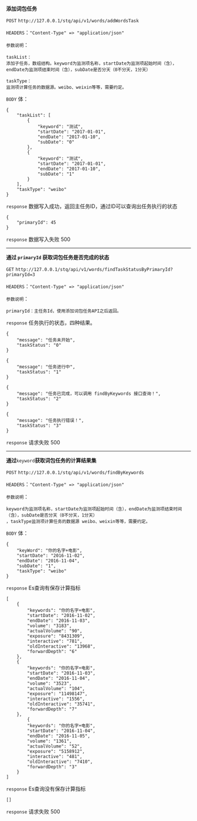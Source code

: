 **添加词包任务**

`POST` `http://127.0.0.1/stq/api/v1/words/addWordsTask`

`HEADERS`：`"Content-Type" => "application/json"`

`参数说明`：

```
taskList：
添加子任务，数组结构。keyword为监测项名称，startDate为监测项起始时间（含），endDate为监测项结束时间（含），subDate是否分天（0不分天，1分天）

taskType：
监测项计算任务的数据源。weibo、weixin等等，需要约定。
```

`BODY` 体：

```
{
    "taskList": [
        {
            "keyword": "测试",
            "startDate": "2017-01-01",
            "endDate": "2017-01-10",
            "subDate": "0"
        },
        {
            "keyword": "测试",
            "startDate": "2017-01-01",
            "endDate": "2017-01-10",
            "subDate": "1"
        }
    ],
    "taskType": "weibo"
}
```

`response` 数据写入成功，返回主任务ID，通过ID可以查询出任务执行的状态

```
{
    "primaryId": 45
}
```

`response` 数据写入失败 500

---

**通过 **`primaryId`** 获取词包任务是否完成的状态**

`GET` `http://127.0.0.1/stq/api/v1/words/findTaskStatusByPrimaryId?primaryId=3`

`HEADERS`：`"Content-Type" => "application/json"`

`参数说明`：

```
primaryId：主任务Id，使用添加词包任务API之后返回。
```

`response` 任务执行的状态，四种结果。

```
{
    "message": "任务未开始",
    "taskStatus": "0"
}

{
    "message": "任务进行中",
    "taskStatus": "1"
}

{
    "message": "任务已完成，可以调用 findByKeywords 接口查询！",
    "taskStatus": "2"
}

{
    "message": "任务执行错误！",
    "taskStatus": "3"
}
```

`response` 请求失败 500

---

**通过**`keyword`**获取词包任务的计算结果集**

`POST` `http://127.0.0.1/stq/api/v1/words/findByKeywords`

`HEADERS`：`"Content-Type" => "application/json"`

`参数说明`：

```
keyword为监测项名称，startDate为监测项起始时间（含），endDate为监测项结束时间（含），subDate是否分天（0不分天，1分天）
，taskType监测项计算任务的数据源 weibo、weixin等等，需要约定。
```

`BODY` 体：

```
{
    "keyWord": "你的名字+电影",
    "startDate": "2016-11-02",
    "endDate": "2016-11-04",
    "subDate": "1",
    "taskType": "weibo"
}
```

`response` Es查询有保存计算指标

```
[
    {
        "keywords": "你的名字+电影",
        "startDate": "2016-11-02",
        "endDate": "2016-11-03",
        "volume": "3183",
        "actualVolume": "90",
        "exposure": "8431309",
        "interactive": "781",
        "oldInteractive": "13968",
        "forwardDepth": "6"
    },
    {
        "keywords": "你的名字+电影",
        "startDate": "2016-11-03",
        "endDate": "2016-11-04",
        "volume": "3523",
        "actualVolume": "104",
        "exposure": "11498147",
        "interactive": "1556",
        "oldInteractive": "35741",
        "forwardDepth": "7"
    },
        {
        "keywords": "你的名字+电影",
        "startDate": "2016-11-04",
        "endDate": "2016-11-05",
        "volume": "1361",
        "actualVolume": "52",
        "exposure": "5158912",
        "interactive": "481",
        "oldInteractive": "7410",
        "forwardDepth": "3"
    }
]
```

`response` Es查询没有保存计算指标

```
[]
```

`response` 请求失败 500

